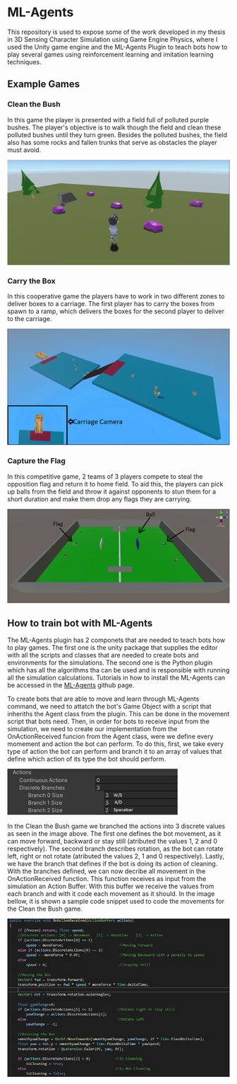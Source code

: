 # ML-Agents

This repository is used to expose some of the work developed in my thesis in 3D Sensing Character Simulation using Game Engine Physics, where I used the Unity game engine and the ML-Agents Plugin to teach bots how to play several games using reinforcement learning and imitation learning techniques.

## Example Games

### Clean the Bush

In this game the player is presented with a field full of polluted purple bushes. The player's objective is to walk though the field and clean these polluted bushes until they turn green. Besides the polluted bushes, the field also has some rocks and fallen trunks that serve as obstacles the player must avoid.

![CTB](/cleanthebush.PNG)

### Carry the Box

In this cooperative game the players have to work in two different zones to deliver boxes to a carriage. The first player has to carry the boxes from spawn to a ramp, which delivers the boxes for the second player to deliver to the carriage.

![CTBx](/carrythebox.PNG)

### Capture the Flag

In this competitive game, 2 teams of 3 players compete to steal the opposition flag and return it to home field. To aid this, the players can pick up balls from the field and throw it against opponents to stun them for a short duration and make them drop any flags they are carrying.

![CTF](/capturetheflag.PNG)

## How to train bot with ML-Agents

The ML-Agents plugin has 2 componets that are needed to teach bots how to play games. The first one is the unity package that supplies the editor with all the scripts and classes that are needed to create bots and environments for the simulations. The second one is the Python plugin which has all the algorithms tha can be used and is responsible with running all the simulation calculations. Tutorials in how to install the ML-Agents can be accessed in the [ML-Agents](https://github.com/miyamotok0105/unity-ml-agents/tree/master/docs) github page.

To create bots that are able to move and learn through ML-Agents command, we need to attatch the bot's Game Object with a script that inheriths the Agent class from the plugin. This can be done in the movement script that bots need. Then, in order for bots to receive input from the simulation, we need to create our implementation from the OnActionReceived funcion from the Agent class, were we define every momement and action the bot can perform. To do this, first, we take every type of action the bot can perform and branch it to an array of values that define which action of its type the bot should perform. 

![ActionBranches](ActionBranches.PNG)

In the Clean the Bush game we branched the actions into 3 discrete values as seen in the image above. The first one defines the bot movement, as it can move forward, backward or stay still (atributed the values 1, 2 and 0 respectively). The second branch describes rotation, as the bot can rotate left, right or not rotate (atributed the values 2, 1 and 0 respectively). Lastly, we have the branch that defines if the bot is doing its action of cleaning. With the branches defined, we can now decribe all movement in the OnActionReceived function. This function receives as input from the simulation an Action Buffer. With this buffer we receive the values from each branch and with it code each movement as it should. In the image bellow, it is shown a sample code snippet used to code the movements for the Clean the Bush game.

![OnActionReceived](OnActionReceived.PNG)
